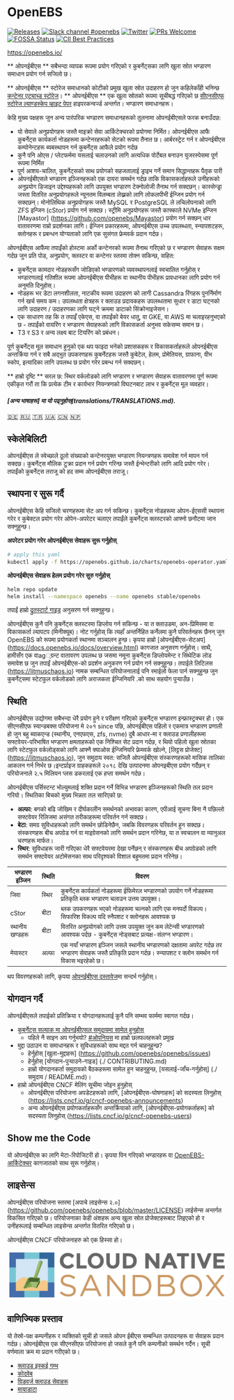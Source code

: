 # OpenEBS

[![Releases](https://img.shields.io/github/release/openebs/openebs/all.svg?style=flat-square)](https://github.com/openebs/openebs/releases)
[![Slack channel #openebs](https://img.shields.io/badge/slack-openebs-brightgreen.svg?logo=slack)](https://kubernetes.slack.com/messages/openebs)
[![Twitter](https://img.shields.io/twitter/follow/openebs.svg?style=social&label=Follow)](https://twitter.com/intent/follow?screen_name=openebs)
[![PRs Welcome](https://img.shields.io/badge/PRs-welcome-brightgreen.svg?style=flat-square)](https://github.com/openebs/openebs/blob/master/CONTRIBUTING.md)
[![FOSSA Status](https://app.fossa.com/api/projects/git%2Bgithub.com%2Fopenebs%2Fopenebs.svg?type=shield)](https://app.fossa.com/projects/git%2Bgithub.com%2Fopenebs%2Fopenebs?ref=badge_shield)
[![CII Best Practices](https://bestpractices.coreinfrastructure.org/projects/1754/badge)](https://bestpractices.coreinfrastructure.org/projects/1754)

https://openebs.io/
 
** ओपनईबीएस ** सबैभन्दा व्यापक रूपमा प्रयोग गरिएको र कुबर्नेट्सका लागि खुला स्रोत भण्डारण समाधान प्रयोग गर्न सजिलो छ।

** ओपनईबीएस ** स्टोरेज समाधानको कोटीको प्रमुख खुला स्रोत उदाहरण हो जुन कहिलेकाँही भनिन्छ [कन्टेनर एट्याच्ड स्टोरेज](https://www.cncf.io/blog/2018/04/19/container-attached-storage-a-primer/)। ** ओपनईबीएस ** एक खुला स्रोतको रूपमा सूचीबद्ध गरिएको छ [सीएनसीएफ स्टोरेज ल्याण्डस्केप व्हाइट पेपर](https://github.com/cncf/sig-storage/blob/master/CNCF%20Storage%20Landscape%20-%20White%20Paper.pdf) हाइपरकन्वर्ज्ड अन्तर्गत। भण्डारण समाधानहरू।

केहि मुख्य पक्षहरू जुन अन्य पारंपरिक भण्डारण समाधानहरूको तुलनामा ओपनईबीएसले फरक बनाउँदछ:
- यो सेवाले अनुप्रयोगहरू जस्तै माइक्रो सेवा आर्किटेक्चरको प्रयोगमा निर्मित। ओपनईबीएस आफै कुबर्नेट्स कार्यकर्ता नोडहरूमा कन्टेनरहरूको सेटको रूपमा तैनात छ। आर्बरस्ट्रेट गर्न र ओपनईबीएस कम्पोनेन्टहरू ब्यबस्थापन गर्न कुबर्नेट्स आफैले प्रयोग गर्दछ
- कुनै पनि ओएस / प्लेटफर्ममा यसलाई चलाउनको लागि अत्यधिक पोर्टेबल बनाउन युजरस्पेसमा पूर्ण रूपमा निर्मित
- पूर्ण आशय-चालित, कुबर्नेट्सको साथ प्रयोगको सहजतालाई ड्राइभ गर्ने समान सिद्धान्तहरू पैतृक पारी
- ओपनईबीएसले भण्डारण इञ्जिनहरूको एक दायरा समर्थन गर्दछ ताकि विकासकर्ताहरूले उनीहरूको अनुप्रयोग डिजाइन उद्देश्यहरूको लागि उपयुक्त भण्डारण टेक्नोलोजी तैनाथ गर्न सक्दछन्। कास्सेन्ड्रा जस्ता वितरित अनुप्रयोगहरूले न्यूनतम विलम्बता लेख्नको लागि लोकलपीभी ईन्जिन प्रयोग गर्न सक्दछन्। मोनोलिथिक अनुप्रयोगहरू जस्तै MySQL र PostgreSQL ले लचिलोपनाको लागि ZFS इन्जिन (cStor) प्रयोग गर्न सक्दछ। स्ट्रीमि अनुप्रयोगहरू जस्तै काफ्काले NVMe इन्जिन [Mayastor] (https://github.com/openebs/Mayastor) प्रयोग गर्न सक्छन् धार वातावरणमा राम्रो प्रदर्शनका लागि। ईन्जिन प्रकारहरूमा, ओपनईबीएस उच्च उपलब्धता, स्न्यापशटहरू, क्लोनहरू र प्रबन्धन योग्यताको लागि एक सुसंगत फ्रेमवर्क प्रदान गर्दछ।

ओपनईबीएस आफैंमा तपाइँको होस्टमा अर्को कन्टेनरको रूपमा तैनाथ गरिएको छ र भण्डारण सेवाहरू सक्षम गर्दछ जुन प्रति पोड, अनुप्रयोग, क्लस्टर वा कन्टेनर स्तरमा तोक्न सकिन्छ, सहित:
- कुबर्नेट्स कामदार नोडहरूसँग जोडिएको भण्डारणको व्यवस्थापनलाई स्वचालित गर्नुहोस् र भण्डारणलाई गतिशील रूपमा ओपनईबीएस पीभीहरू वा स्थानीय पीभीहरू प्रावधानका लागि प्रयोग गर्न अनुमति दिनुहोस्।
- नोडहरू भर डेटा लगनशीलता, नाटकीय रूपमा उदाहरण को लागी Cassandra रिंगहरू पुनर्निर्माण गर्न खर्च समय कम।
उपलब्धता क्षेत्रहरू र क्लाउड प्रदायकहरू उपलब्धतामा सुधार र डाटा घट्नको लागि उदाहरण / उदाहरणका लागि घट्ने क्रममा डाटाको सिंक्रोनाइजेसन।
- एक साधारण तह कि त तपाइँ एकेएस, वा तपाईंको बेयर धातु, वा GKE, वा AWS मा चलाइरहनुभएको छ - तपाईंको वायरिंग र भण्डारण सेवाहरूको लागि विकासकर्ता अनुभव सकेसम्म समान छ।
- T3 र S3 र अन्य लक्ष्य बाट टियरिंग को प्रबंधन।

पूर्ण कुबर्नेट्स मूल समाधान हुनुको एक थप फाइदा भनेको प्रशासकहरू र विकासकर्ताहरूले ओपनईबीएस अन्तर्क्रिया गर्न र सबै अद्भुत उपकरणहरू कुबर्नेटहरू जस्तै कुबेटेल, हेलम, प्रोमेतियस, ग्राफाना, वीभ स्कोप, इत्यादिका लागि उपलब्ध छ प्रयोग गरेर प्रबन्ध गर्न सक्दछन्।

** हाम्रो दृष्टि ** सरल छ: स्थिर वर्कलोडको लागि भण्डारण र भण्डारण सेवाहरू वातावरणमा पूर्ण रूपमा एकीकृत गरौं ता कि प्रत्येक टीम र कार्यभार नियन्त्रणको विघटनबाट लाभ र कुबर्नेट्स मूल व्यवहार।

#### *[अन्य भाषाहरू] मा यो पढ्नुहोस्(translations/TRANSLATIONS.md).*

[🇩🇪](translations/README.de.md)
[🇷🇺](translations/README.ru.md)
[🇹🇷](translations/README.tr.md)
[🇺🇦](translations/README.ua.md)
[🇨🇳](translations/README.zh.md)
[🇳🇵](translations/README.np.md)

## स्केलेबिलिटी
 
ओपनईबीएस ले स्वेच्छाले ठूलो संख्याको कन्टेनरयुक्त भण्डारण नियन्त्रणहरू समावेश गर्न मापन गर्न सक्दछ। कुबर्नेट्स मौलिक टुक्रा प्रदान गर्न प्रयोग गरिन्छ जस्तै ईन्भेन्टरीको लागि आदि प्रयोग गरेर। तपाईंको कुबर्नेट्स तराजू को हद सम्म ओपनईबीएस तराजू।

## स्थापना र सुरू गर्दै
 
ओपनईबीएस केहि सजिलो चरणहरूमा सेट अप गर्न सकिन्छ। कुबर्नेट्स नोडहरूमा ओपन-ईएससी स्थापना गरेर र कुबेक्टल प्रयोग गरेर ओपेन-अपरेटर चलाएर तपाईंले कुबर्नेट्स क्लस्टरको आफ्नो छनौटमा जान सक्नुहुन्छ।

**अपरेटर प्रयोग गरेर ओपनईबीएस सेवाहरू सुरू गर्नुहोस्**
```bash
# apply this yaml
kubectl apply -f https://openebs.github.io/charts/openebs-operator.yaml
```

**ओपनईबीएस सेवाहरू हेलम प्रयोग गरेर सुरु गर्नुहोस्**
```bash
helm repo update
helm install --namespace openebs --name openebs stable/openebs
```

तपाईं हाम्रो [द्रुतस्टार्ट गाइड](https://docs.openebs.io/docs/overview.html) अनुसरण गर्न सक्नुहुन्छ।

ओपनईबीएस कुनै पनि कुबर्नेट्स क्लस्टरमा डिप्लोय गर्न सकिन्छ - या त क्लाउडमा, अन-प्रिमिसमा वा विकासकर्ता ल्यापटप (मिनीक्यूब)। नोट गर्नुहोस् कि त्यहाँ अन्तर्निहित कर्नेलमा कुनै परिवर्तनहरू छैनन् जुन OpenEBS को रूपमा प्रयोगकर्ता स्थानमा सञ्चालन हुन्छ। कृपया हाम्रो [ओपनईबीएस-सेटअप] (https://docs.openebs.io/docs/overview.html) कागजात अनुसरण गर्नुहोस्। साथै, हामीसँग एक वाag्ग्रन्ट वातावरण उपलब्ध छ जसमा नमूना कुबर्नेट्स डिप्लोयमेन्ट र सिंथेटिक लोड समावेश छ जुन तपाईं ओपनईबीएस-को प्रदर्शन अनुकरण गर्न प्रयोग गर्न सक्नुहुन्छ। तपाईले लिटिलस (https://litmuschaos.io) नामक सम्बन्धित परियोजनालाई पनि रमाईलो फेला पार्न सक्नुहुन्छ जुन कुबर्नेट्समा स्टेटफुल वर्कलोडको लागि अराजकता ईन्जिनियरि .को साथ सहयोग पुर्‍याउँछ।

## स्थिति

ओपनईबीएस उद्योगमा सबैभन्दा धेरै प्रयोग हुने र परीक्षण गरिएको कुबर्नेट्स भण्डारण इन्फ्रास्ट्रक्चर हो। एक सीएनसीएफ स्यान्डबक्स परियोजना मे २०१ since पछि, ओपनईबीएस पहिलो र एकमात्र भण्डारण प्रणाली हो जुन बहु ब्याकएन्ड (स्थानीय, एनएफएस, zfs, nvme) दुबै आधार-मा र क्लाउड प्रणालीहरूमा सफ्टवेयर-परिभाषित भण्डारण क्षमताहरूको एक निश्चित सेट प्रदान गर्दछ, र थियो पहिलो खुला स्रोतका लागि स्टेटफुल वर्कलोड्सको लागि आफ्नै क्याओस ईन्जिनियरि फ्रेमवर्क खोल्ने, [लिट्टस प्रोजेक्ट] (https://litmuschaos.io), जुन समुदाय स्वत: सजिलै ओपनईबीएस संस्करणहरूको मासिक तालिका आकलन गर्न निर्भर छ।इन्टर्प्राइज ग्राहकहरूले २०१८ देखि उत्पादनमा ओपनइबीएस प्रयोग गर्दैछन् र परियोजनाले २.५ मिलियन प्लस डकरलाई एक हप्ता समर्थन गर्दछ।

ओपनईबीएस पर्सिस्टन्ट भोल्युमलाई शक्ति प्रदान गर्ने विभिन्न भण्डारण इञ्जिनहरूको स्थिति तल प्रदान गरियो। स्थितिका बिचको मुख्य भिन्नता तल सारिएको छ:
- **अल्फा**: बगको बढि जोखिम र दीर्घकालीन समर्थनको अभावका कारण, एपीआई सूचना बिना नै पछिल्लो सफ्टवेयर रिलिजमा असंगत तरीकाहरूमा परिवर्तन गर्न सक्दछ।
- **बेटा**: समग्र सुविधाहरूको लागि समर्थन छोडिनेछैन, जबकि विवरणहरू परिवर्तन हुन सक्दछ। संस्करणहरू बीच अपग्रेड गर्न वा माइग्रेसनको लागि समर्थन प्रदान गरिनेछ, या त स्वचालन वा म्यानुअल चरणहरू मार्फत।
- **स्थिर**: सुविधाहरू जारी गरिएका धेरै सफ्टवेयरमा देखा पर्नेछन् र संस्करणहरू बीच अपग्रेडको लागि समर्थन सफ्टवेयर अटोमेसनका साथ परिदृश्यको विशाल बहुमतमा प्रदान गरिनेछ।


| भण्डारण इञ्जिन | स्थिति | विवरण |
|---|---|---|
| जिवा | स्थिर | कुबर्नेट्स कार्यकर्ता नोडहरूमा ईफिमेरल भण्डारणको उपयोग गर्ने नोडहरूमा प्रतिकृति ब्लक भण्डारण चलाउन उत्तम उपयुक्त।
| cStor | बीटा | ब्लक उपकरणहरू भएको नोडहरूमा चल्नको लागि एक मनपर्दो विकल्प। सिफारिश विकल्प यदि स्नैपशट र क्लोनहरू आवश्यक छ
| स्थानीय खण्डहरू | बीटा | वितरित अनुप्रयोगको लागि उत्तम उपयुक्त जुन कम लेटेन्सी भण्डारणको आवश्यक पर्दछ - कुबर्नेट्स नोड्सबाट प्रत्यक्ष-संलग्न भण्डारण। |
| मेयास्टर | अल्फा | एक नयाँ भण्डारण इञ्जिन जसले स्थानीय भण्डारणको दक्षतामा अपरेट गर्दछ तर भण्डारण सेवाहरू जस्तै प्रतिकृति प्रदान गर्दछ। स्न्यापशट र क्लोन समर्थन गर्न विकास भइरहेको छ। |


थप विवरणहरूको लागि, कृपया [ओपनईबीएस दस्तावेज](https://docs.openebs.io/docs/next/quickstart.html)मा सन्दर्भ गर्नुहोस्।
## योगदान गर्दै
 
ओपनईबीएसले तपाईको प्रतिक्रिया र योगदानहरूलाई कुनै पनि सम्भव फार्ममा स्वागत गर्दछ।
 
- [कुबर्नेट्स सल्याक मा ओपनईबीएसल समुदायमा सामेल हुनुहोस्](https://kubernetes.slack.com)
  - पहिले नै साइन अप गर्नुभयो? [#ओपनियस](https://kubernetes.slack.com/messages/openebs/) मा हाम्रो छलफलहरूको प्रमुख
- मुद्दा उठाउन वा समाधानहरू र सुविधाहरूको साथ मद्दत गर्न चाहनुहुन्छ?
  - हेर्नुहोस् [खुला-मुद्दाहरू] (https://github.com/openebs/openebs/issues)
  - हेर्नुहोस् [योगदान-पुर्‍याउने-गाइड] (./ CONTRIBUTING.md)
  - हाम्रो योगदानकर्ता समुदायको बैठकहरूमा सामेल हुन चाहनुहुन्छ, [यसलाई-जाँच-गर्नुहोस्] (./ समुदाय / README.md)।
- हाम्रो ओपनईबीएस CNCF मेलिंग सूचीमा जोइन हुनुहोस्
  - ओपनईबीएस परियोजना अपडेटहरूको लागि, [ओपनईबीएस-घोषणाहरू] को सदस्यता लिनुहोस् (https://lists.cncf.io/g/cncf-openebs-announcements)
  - अन्य ओपनईबीएस प्रयोगकर्ताहरूसँग अन्तर्क्रियाको लागि, [ओपनईबीएस-प्रयोगकर्ताहरू] को सदस्यता लिनुहोस् (https://lists.cncf.io/g/cncf-openebs-users)

## Show me the Code

यो ओपनईबीएस का लागि मेटा-रिपोजिटरी हो। कृपया पिन गरिएको भण्डारहरू वा [OpenEBS-आर्किटेक्चर](./contribute/design/README.md) कागजातको साथ सुरू गर्नुहोस्।

## लाइसेन्स

ओपनईबीएस परियोजना स्तरमा [अपाचे लाइसेन्स २.०] (https://github.com/openebs/openebs/blob/master/LICENSE) लाईसेन्स अन्तर्गत विकसित गरिएको छ। परियोजनाका केही अंशहरू अन्य खुला स्रोत प्रोजेक्टहरूबाट लिइएको हो र उनीहरूलाई सम्बन्धित लाइसेन्स अन्तर्गत वितरित गरिएको छ।

ओपनईबीएस CNCF परियोजनाहरु को एक हिस्सा हो।

[![CNCF Sandbox Project](https://raw.githubusercontent.com/cncf/artwork/master/other/cncf-sandbox/horizontal/color/cncf-sandbox-horizontal-color.png)](https://landscape.cncf.io/selected=open-ebs)

## वाणिज्यिक प्रस्ताव

यो तेस्रो-पक्ष कम्पनीहरू र व्यक्तिको सूची हो जसले ओपन ईबीएस सम्बन्धित उत्पादनहरू वा सेवाहरू प्रदान गर्दछ। ओपनईबीएस एक सीएनसीएफ परियोजना हो जसले कुनै पनि कम्पनीको समर्थन गर्दैन। सूची वर्णमाला क्रम मा प्रदान गरीएको छ।
- [क्लाउड इस्कई गम्भ ](https://cloudssky.com/en/)
- [कोदवेब](https://codewave.eu/)
- [ग्रिडवर्ज क्लाउड सेवाहरू](https://gridworkz.com/)
- [मायाडाटा](https://mayadata.io/)

